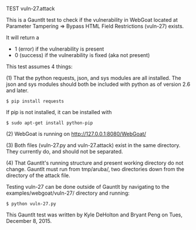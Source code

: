 TEST vuln-27.attack

This is a Gauntlt test to check if the vulnerability in WebGoat located at Parameter Tampering => Bypass HTML Field Restrictions (vuln-27) exists.

It will return a
 - 1 (error) if the vulnerability is present
 - 0 (success) if the vulnerability is fixed (aka not present)

This test assumes 4 things:

(1) That the python requests, json, and sys modules are all installed. The json and sys modules should both be included with python as of version 2.6 and later.

```
$ pip install requests
```

If pip is not installed, it can be installed with

```
$ sudo apt-get install python-pip
```

(2) WebGoat is running on http://127.0.0.1:8080/WebGoat/

(3) Both files (vuln-27.py and vuln-27.attack) exist in the same directory. They currently do, and should not be separated.

(4) That Gauntlt's running structure and present working directory do not change. Gauntlt must run from tmp/aruba/, two directories down from the directory of the attack file.

Testing vuln-27 can be done outside of Gauntlt by navigating to the examples/webgoat/vuln-27/ directory and running:

```
$ python vuln-27.py
```

This Gauntlt test was written by Kyle DeHolton and Bryant Peng on Tues, December 8, 2015.

